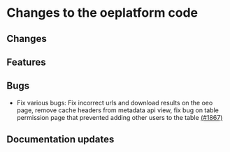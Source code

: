 # Changes to the oeplatform code

## Changes

## Features

## Bugs

- Fix various bugs: Fix incorrect urls and download results on the oeo page, remove cache headers from metadata api view, fix bug on table permission page that prevented adding other users to the table [(#1867)](https://github.com/OpenEnergyPlatform/oeplatform/pull/1867)

## Documentation updates
